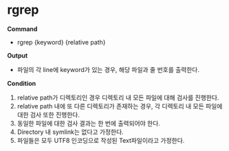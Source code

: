 # rgrep

**Command**
 - rgrep {keyword} {relative path}

**Output**
 - 파일의 각 line에 keyword가 있는 경우, 해당 파일과 줄 번호를 출력한다.

**Condition**
1. relative path가 디렉토리인 경우 디렉토리 내 모든 파일에 대해 검사를 진행한다.
2. relative path 내에 또 다른 디렉토리가 존재하는 경우, 각 디렉토리 내 모든 파일에 대한 검사 또한 진행한다.
4. 동일한 파일에 대한 검사 결과는 한 번에 출력되어야 한다.
5. Directory 내 symlink는 없다고 가정한다.
6. 파일들은 모두 UTF8 인코딩으로 작성된 Text파일이라고 가정한다.
